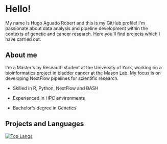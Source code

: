# Hello!

My name is Hugo Aguado Robert and this is my GitHub profile! I'm passionate about data analysis and pipeline development within the contexts of genetic and cancer research. Here you'll find projects which I have carried out.

## About me
I'm a Master's by Research student at the University of York, working on a bioinformatics project in bladder cancer at the Mason Lab. My focus is on developing NextFlow pipelines for scientific research.

- Skilled in R, Python, NextFlow and BASH

- Experienced in HPC environments

- Bachelor's degree in Genetics

## Projects and Languages
[![Top Langs](https://github-readme-stats.vercel.app/api/top-langs/?username=hugoaguadeau)](https://github.com/anuraghazra/github-readme-stats)
